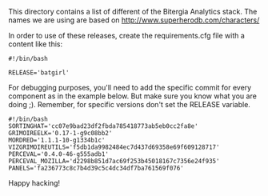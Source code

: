 This directory contains a list of different of the Bitergia Analytics stack. The names we are using are based on http://www.superherodb.com/characters/

In order to use of these releases, create the requirements.cfg file with a content like this:
```
#!/bin/bash

RELEASE='batgirl'

```

For debugging purposes, you'll need to add the specific commit for every component as in the example below. But make sure you know what you are doing ;). Remember, for specific versions don't set the RELEASE variable.

```
#!/bin/bash
SORTINGHAT='cc07e9bad23df2fbda785418773ab5eb0cc2fa8e'
GRIMOIREELK='0.17-1-g9c08bb2'
MORDRED='1.1.1-10-g1334b1c'
VIZGRIMOIREUTILS='f5db1da9982484ec7d437d69358e69f609128717'
PERCEVAL='0.4.0-46-g555adb1'
PERCEVAL_MOZILLA='d2298b851d7ac69f253b45018167c7356e24f935'
PANELS='fa236773c8c7b4d39c5c4dc34df7ba761569f076'
```

Happy hacking!
